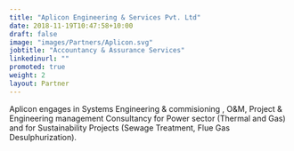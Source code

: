 ```yaml
---
title: "Aplicon Engineering & Services Pvt. Ltd"
date: 2018-11-19T10:47:58+10:00
draft: false
image: "images/Partners/Aplicon.svg"
jobtitle: "Accountancy & Assurance Services"
linkedinurl: ""
promoted: true
weight: 2
layout: Partner
---
```


 Aplicon engages in Systems Engineering & commisioning , O&M, Project & Engineering management Consultancy for Power sector (Thermal and Gas) and for Sustainability Projects (Sewage Treatment, Flue Gas Desulphurization). 